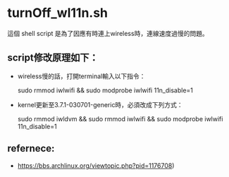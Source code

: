 turnOff_wl11n.sh
================

這個 shell script 是為了因應有時連上wireless時，連線速度過慢的問題。


script修改原理如下：
--------------------
- wireless慢的話，打開terminal輸入以下指令：

	sudo rmmod iwlwifi && sudo modprobe iwlwifi 11n_disable=1

- kernel更新至3.7.1-030701-generic時，必須改成下列方式：

	sudo rmmod iwldvm && sudo rmmod iwlwifi && sudo modprobe iwlwifi 11n_disable=1


refernece: 
----------
- https://bbs.archlinux.org/viewtopic.php?pid=1176708)
